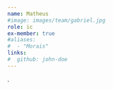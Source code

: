```yaml
---
name: Matheus
#image: images/team/gabriel.jpg
role: ic
ex-member: true
#aliases:
#  - "Morais"
links:
#  github: john-doe
---
```


.
